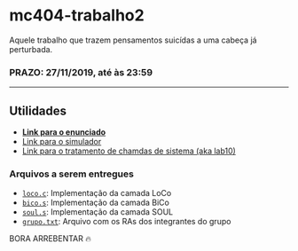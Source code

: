 # mc404-trabalho2

Aquele trabalho que trazem pensamentos suicídas a uma cabeça já perturbada.

### PRAZO: 27/11/2019, até às 23:59

---


## Utilidades

- [**Link para o enunciado**](https://www.ic.unicamp.br/~edson/disciplinas/mc404/2019-2s/ab/labs/t2/t2.html)
- [Link para o simulador](https://www.ic.unicamp.br/~edson/disciplinas/mc404/2019-2s/ab/index.html)
- [Link para o tratamento de chamdas de sistema (aka lab10)](https://www.ic.unicamp.br/~edson/disciplinas/mc404/2019-2s/ab/labs/lab10/lab10.html)

### Arquivos a serem entregues

- [`loco.c`](./loco.c): Implementação da camada LoCo
- [`bico.s`](./bico.s): Implementação da camada BiCo
- [`soul.s`](./soul.s): Implementação da camada SOUL
- [`grupo.txt`](./grupo.txt): Arquivo com os RAs dos integrantes do grupo


BORA ARREBENTAR 🔥
